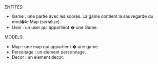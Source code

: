 ENTITES:

- Game : une partie avec les scores. La game contient la sauvegarde du mod�le Map (serialize).
- User : un user qui appartient � une Game.

MODELS:
- Map : une map qui appartient � une game.
- Personage : un element personnage.
- Decor : un element decor.
